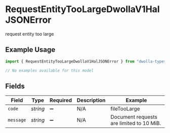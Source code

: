 # RequestEntityTooLargeDwollaV1HalJSONError

request entity too large

## Example Usage

```typescript
import { RequestEntityTooLargeDwollaV1HalJSONError } from "dwolla-typescript/models/errors";

// No examples available for this model
```

## Fields

| Field                                    | Type                                     | Required                                 | Description                              | Example                                  |
| ---------------------------------------- | ---------------------------------------- | ---------------------------------------- | ---------------------------------------- | ---------------------------------------- |
| `code`                                   | *string*                                 | :heavy_minus_sign:                       | N/A                                      | fileTooLarge                             |
| `message`                                | *string*                                 | :heavy_minus_sign:                       | N/A                                      | Document requests are limited to 10 MiB. |